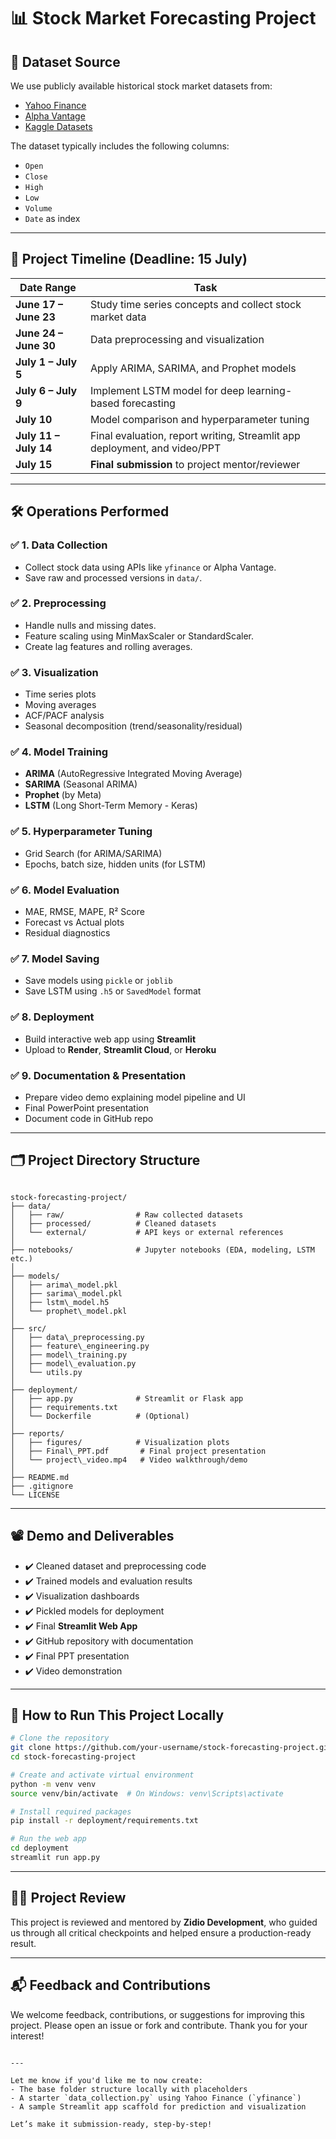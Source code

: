 
# 📊 Stock Market Forecasting Project

## 🔗 Dataset Source

We use publicly available historical stock market datasets from:

- [Yahoo Finance](https://finance.yahoo.com/)
- [Alpha Vantage](https://www.alphavantage.co/)
- [Kaggle Datasets](https://www.kaggle.com/)

The dataset typically includes the following columns:
- `Open`
- `Close`
- `High`
- `Low`
- `Volume`
- `Date` as index

---

## 📅 Project Timeline (Deadline: **15 July**)

| Date Range         | Task                                                                 |
|--------------------|----------------------------------------------------------------------|
| **June 17 – June 23** | Study time series concepts and collect stock market data            |
| **June 24 – June 30** | Data preprocessing and visualization                                |
| **July 1 – July 5**   | Apply ARIMA, SARIMA, and Prophet models                             |
| **July 6 – July 9**   | Implement LSTM model for deep learning-based forecasting            |
| **July 10**           | Model comparison and hyperparameter tuning                          |
| **July 11 – July 14** | Final evaluation, report writing, Streamlit app deployment, and video/PPT |
| **July 15**           | **Final submission** to project mentor/reviewer                      |

---

## 🛠 Operations Performed

### ✅ 1. Data Collection
- Collect stock data using APIs like `yfinance` or Alpha Vantage.
- Save raw and processed versions in `data/`.

### ✅ 2. Preprocessing
- Handle nulls and missing dates.
- Feature scaling using MinMaxScaler or StandardScaler.
- Create lag features and rolling averages.

### ✅ 3. Visualization
- Time series plots
- Moving averages
- ACF/PACF analysis
- Seasonal decomposition (trend/seasonality/residual)

### ✅ 4. Model Training
- **ARIMA** (AutoRegressive Integrated Moving Average)
- **SARIMA** (Seasonal ARIMA)
- **Prophet** (by Meta)
- **LSTM** (Long Short-Term Memory - Keras)

### ✅ 5. Hyperparameter Tuning
- Grid Search (for ARIMA/SARIMA)
- Epochs, batch size, hidden units (for LSTM)

### ✅ 6. Model Evaluation
- MAE, RMSE, MAPE, R² Score
- Forecast vs Actual plots
- Residual diagnostics

### ✅ 7. Model Saving
- Save models using `pickle` or `joblib`
- Save LSTM using `.h5` or `SavedModel` format

### ✅ 8. Deployment
- Build interactive web app using **Streamlit**
- Upload to **Render**, **Streamlit Cloud**, or **Heroku**

### ✅ 9. Documentation & Presentation
- Prepare video demo explaining model pipeline and UI
- Final PowerPoint presentation
- Document code in GitHub repo

---

## 🗂 Project Directory Structure

```

stock-forecasting-project/
├── data/
│   ├── raw/                # Raw collected datasets
│   ├── processed/          # Cleaned datasets
│   └── external/           # API keys or external references
│
├── notebooks/              # Jupyter notebooks (EDA, modeling, LSTM etc.)
│
├── models/
│   ├── arima\_model.pkl
│   ├── sarima\_model.pkl
│   ├── lstm\_model.h5
│   └── prophet\_model.pkl
│
├── src/
│   ├── data\_preprocessing.py
│   ├── feature\_engineering.py
│   ├── model\_training.py
│   ├── model\_evaluation.py
│   └── utils.py
│
├── deployment/
│   ├── app.py              # Streamlit or Flask app
│   ├── requirements.txt
│   └── Dockerfile          # (Optional)
│
├── reports/
│   ├── figures/            # Visualization plots
│   ├── Final\_PPT.pdf       # Final project presentation
│   └── project\_video.mp4   # Video walkthrough/demo
│
├── README.md
├── .gitignore
└── LICENSE

````

---

## 📽 Demo and Deliverables

- ✔️ Cleaned dataset and preprocessing code
- ✔️ Trained models and evaluation results
- ✔️ Visualization dashboards
- ✔️ Pickled models for deployment
- ✔️ Final **Streamlit Web App**
- ✔️ GitHub repository with documentation
- ✔️ Final PPT presentation
- ✔️ Video demonstration

---

## 🚀 How to Run This Project Locally

```bash
# Clone the repository
git clone https://github.com/your-username/stock-forecasting-project.git
cd stock-forecasting-project

# Create and activate virtual environment
python -m venv venv
source venv/bin/activate  # On Windows: venv\Scripts\activate

# Install required packages
pip install -r deployment/requirements.txt

# Run the web app
cd deployment
streamlit run app.py
````

---

## 🧑‍💼 Project Review

This project is reviewed and mentored by **Zidio Development**, who guided us through all critical checkpoints and helped ensure a production-ready result.

---

## 📬 Feedback and Contributions

We welcome feedback, contributions, or suggestions for improving this project. Please open an issue or fork and contribute. Thank you for your interest!

```

---

Let me know if you'd like me to now create:
- The base folder structure locally with placeholders
- A starter `data_collection.py` using Yahoo Finance (`yfinance`)
- A sample Streamlit app scaffold for prediction and visualization

Let’s make it submission-ready, step-by-step!
```
